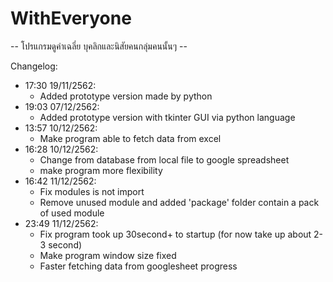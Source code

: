 # WithEveryone
-- โปรแกรมดูค่าเฉลี่ย บุคลิกและนิสัยคนกลุ่มคนนั้นๆ --

Changelog:
- 17:30 19/11/2562:
    - Added prototype version made by python
- 19:03 07/12/2562:
    - Added prototype version with tkinter GUI via python language
- 13:57 10/12/2562:
    - Make program able to fetch data from excel
- 16:28 10/12/2562:
    - Change from database from local file to google spreadsheet
    - make program more flexibility
- 16:42 11/12/2562:
    - Fix modules is not import
    - Remove unused module and added 'package' folder contain a pack of used module
- 23:49 11/12/2562:
    - Fix program took up 30second+ to startup (for now take up about 2-3 second)
    - Make program window size fixed
    - Faster fetching data from googlesheet progress
